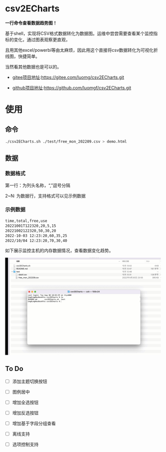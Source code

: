 # csv2ECharts


**一行命令查看数据趋势图！**





基于shell，实现将CSV格式数据转化为数据图。运维中尝尝需要查看某个监控指标的变化，通过图表观察更直观，

且用其他excel/powerbi等由太麻烦，因此用这个直接将csv数据转化为可视化折线图，快捷简单。

当然看其他数据也是可以的。



- [gitee项目地址](https://gitee.com/luomg/csv2ECharts.git):https://gitee.com/luomg/csv2ECharts.git

- [github项目地址](https://github.com/luomgf/csv2ECharts.git):https://github.com/luomgf/csv2ECharts.git



# 使用

## 命令

```bash
./csv2ECharts.sh ./test/free_mon_202209.csv > demo.html
```

## 数据

### 数据格式

第一行：为列头名称，“,”逗号分隔

2~N: 为数据行，支持格式可以见示例数据



### 示例数据

```
time,total,free,use
20221001T122320,20,5,15
20221002122320,50,30,20
2022-10-03 12:23:20,60,35,25
2022/10/04 12:23:20,70,30,40
```





如下展示监控主机的内存数据情况，查看数据变化趋势。

![demo1](./demo1.gif)



## To Do



- [ ] 添加主题切换按钮
- [ ] 图例居中
- [ ] 增加全选按钮
- [ ] 增加反选按钮
- [ ] 增加基于字段分组查看
- [ ] 离线支持
- [ ] 选项控制支持

